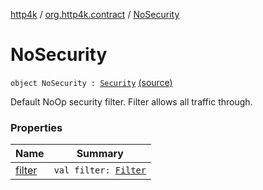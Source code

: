 [http4k](../../index.md) / [org.http4k.contract](../index.md) / [NoSecurity](./index.md)

# NoSecurity

`object NoSecurity : `[`Security`](../-security/index.md) [(source)](https://github.com/http4k/http4k/blob/master/http4k-contract/src/main/kotlin/org/http4k/contract/Security.kt#L22)

Default NoOp security filter. Filter allows all traffic through.

### Properties

| Name | Summary |
|---|---|
| [filter](filter.md) | `val filter: `[`Filter`](../../org.http4k.core/-filter/index.md) |
